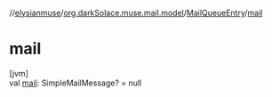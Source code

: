//[elysianmuse](../../../index.md)/[org.darkSolace.muse.mail.model](../index.md)/[MailQueueEntry](index.md)/[mail](mail.md)

# mail

[jvm]\
val [mail](mail.md): SimpleMailMessage? = null
